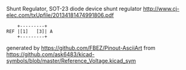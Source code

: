 Shunt Regulator, SOT-23
diode device shunt regulator
http://www.cj-elec.com/txUpfile/20134181474991806.pdf


	    +---------+
	REF |[1]   [3]| A
	    +---------+


generated by https://github.com/FBEZ/Pinout-AsciiArt from https://github.com/ask6483/kicad-symbols/blob/master/Reference_Voltage.kicad_sym